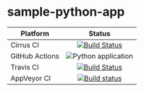 # sample-python-app

| Platform      |  Status       |
| ------------- |:-------------:|
| Cirrus CI     | [![Build Status](https://api.cirrus-ci.com/github/shaman-scheduler/sample-python-app.svg)](https://cirrus-ci.com/github/shaman-scheduler/sample-python-app) |
| GitHub Actions | ![Python application](https://github.com/shaman-scheduler/sample-python-app/workflows/Python%20application/badge.svg) |
| Travis CI     | [![Build Status](https://travis-ci.org/shaman-scheduler/sample-python-app.svg?branch=master)](https://travis-ci.org/shaman-scheduler/sample-python-app) |
| AppVeyor CI   | [![Build status](https://ci.appveyor.com/api/projects/status/jet8xsjjidwawsdh/branch/master?svg=true)](https://ci.appveyor.com/project/ligurio/sample-python-app/branch/master) |
